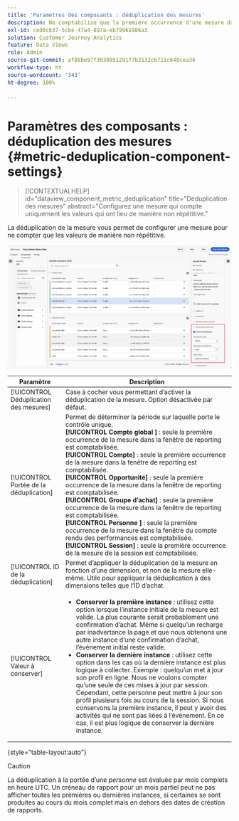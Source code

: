 ```yaml
---
title: 'Paramètres des composants : déduplication des mesures'
description: Ne comptabilise que la première occurrence dʼune mesure dans les rapports.
exl-id: ced0c637-5cbe-47a4-897a-eb79961986a3
solution: Customer Journey Analytics
feature: Data Views
role: Admin
source-git-commit: af88be97f303095129177b2132c6711c648cea34
workflow-type: ht
source-wordcount: '343'
ht-degree: 100%

---
```


# Paramètres des composants : déduplication des mesures {#metric-deduplication-component-settings}

<!-- markdownlint-disable MD034 -->

>[!CONTEXTUALHELP]
>id="dataview_component_metric_deduplication"
>title="Déduplication des mesures"
>abstract="Configurez une mesure qui compte uniquement les valeurs qui ont lieu de manière non répétitive."

<!-- markdownlint-enable MD034 -->


La déduplication de la mesure vous permet de configurer une mesure pour ne compter que les valeurs de manière non répétitive.

![Déduplication des mesures](../assets/metric-deduplication.png)

| Paramètre | Description |
| --- | --- |
| [!UICONTROL Déduplication des mesures] | Case à cocher vous permettant dʼactiver la déduplication de la mesure. Option désactivée par défaut. |
| [!UICONTROL Portée de la déduplication] | Permet de déterminer la période sur laquelle porte le contrôle unique.<br/>**[!UICONTROL Compte global ]** : seule la première occurrence de la mesure dans la fenêtre de reporting est comptabilisée.<br/>**[!UICONTROL Compte]** : seule la première occurrence de la mesure dans la fenêtre de reporting est comptabilisée.<br/>**[!UICONTROL Opportunité&#x200B;]** : seule la première occurrence de la mesure dans la fenêtre de reporting est comptabilisée.<br/>**[!UICONTROL Groupe d’achat]** : seule la première occurrence de la mesure dans la fenêtre de reporting est comptabilisée.<br/>**[!UICONTROL Personne ]** : seule la première occurrence de la mesure dans la fenêtre du compte rendu des performances est comptabilisée.<br>**[!UICONTROL Session]** : seule la première occurrence de la mesure de la session est comptabilisée.<br> |
| [!UICONTROL ID de la déduplication] | Permet dʼappliquer la déduplication de la mesure en fonction dʼune dimension, et non de la mesure elle-même. Utile pour appliquer la déduplication à des dimensions telles que lʼID dʼachat. |
| [!UICONTROL Valeur à conserver] | <ul><li>**Conserver la première instance** : utilisez cette option lorsque l’instance initiale de la mesure est valide. La plus courante serait probablement une confirmation d’achat. Même si quelqu’un recharge par inadvertance la page et que nous obtenons une autre instance d’une confirmation d’achat, l’événement initial reste valide.</li><li>**Conserver la dernière instance** : utilisez cette option dans les cas où la dernière instance est plus logique à collecter. Exemple : quelqu’un met à jour son profil en ligne. Nous ne voulons compter qu’une seule de ces mises à jour par session. Cependant, cette personne peut mettre à jour son profil plusieurs fois au cours de la session. Si nous conservons la première instance, il peut y avoir des activités qui ne sont pas liées à l’événement. En ce cas, il est plus logique de conserver la dernière instance.</li></ul> |

{style="table-layout:auto"}

>[!CAUTION]
>
>La déduplication à la portée d’une _personne_ est évaluée par mois complets en heure UTC. Un créneau de rapport pour un mois partiel peut ne pas afficher toutes les premières ou dernières instances, si certaines se sont produites au cours du mois complet mais en dehors des dates de création de rapports.
